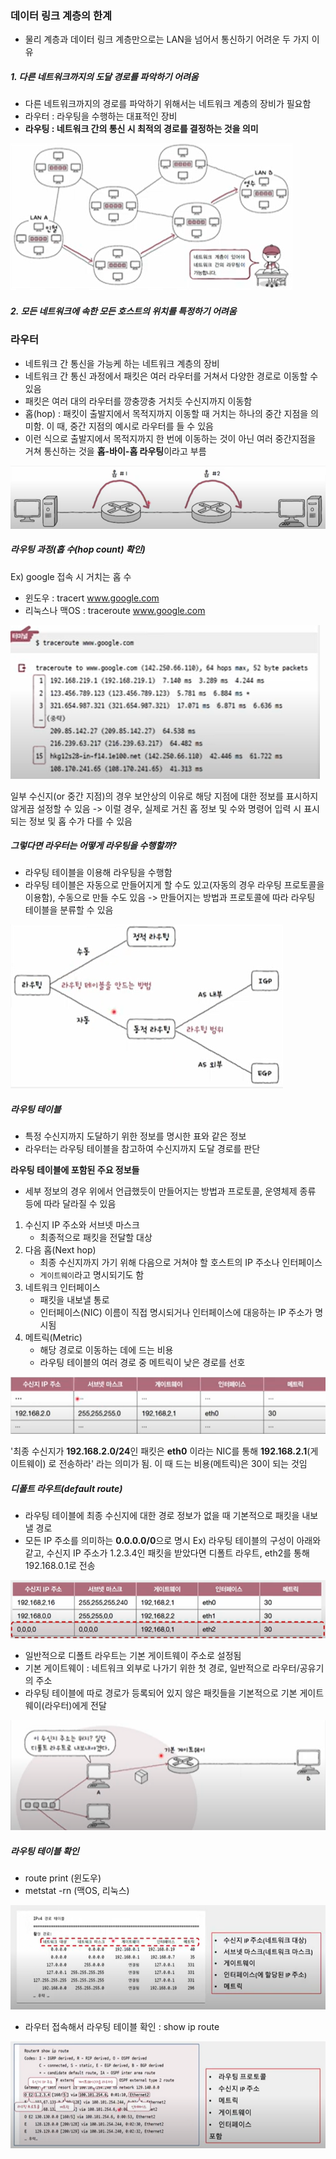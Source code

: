 ### 데이터 링크 계층의 한계
- 물리 계층과 데이터 링크 계층만으로는 LAN을 넘어서 통신하기 어려운 두 가지 이유
##### 1. 다른 네트워크까지의 도달 경로를 파악하기 어려움
- 다른 네트워크까지의 경로를 파악하기 위해서는 네트워크 계층의 장비가 필요함
- 라우터 : 라우팅을 수행하는 대표적인 장비
- **라우팅 : 네트워크 간의 통신 시 최적의 경로를 결정하는 것을 의미**

![](../../README_resources/Pasted%20image%2020251012165400.png)
##### 2. 모든 네트워크에 속한 모든 호스트의 위치를 특정하기 어려움


### 라우터
- 네트워크 간 통신을 가능케 하는 네트워크 계층의 장비
- 네트워크 간 통신 과정에서 패킷은 여러 라우터를 거쳐서 다양한 경로로 이동할 수 있음
- 패킷은 여러 대의 라우터를 깡충깡충 거치듯 수신지까지 이동함
- 홉(hop) : 패킷이 출발지에서 목적지까지 이동할 때 거치는 하나의 중간 지점을 의미함. 이 때, 중간 지점의 예시로 라우터를 들 수 있음
- 이런 식으로 출발지에서 목적지까지 한 번에 이동하는 것이 아닌 여러 중간지점을 거쳐 통신하는 것을 **홉-바이-홉 라우팅**이라고 부름

![](../../README_resources/Pasted%20image%2020251012170525.png)

##### 라우팅 과정(홉 수(hop count) 확인)
Ex) google 접속 시 거치는 홉 수
- 윈도우 : tracert www.google.com
- 리눅스나 맥OS : traceroute www.google.com

![](../../README_resources/Pasted%20image%2020251012171032.png)

일부 수신지(or 중간 지점)의 경우 보안상의 이유로 해당 지점에 대한 정보를 표시하지 않게끔 설정할 수 있음 -> 이럴 경우, 실제로 거친 홉 정보 및 수와 명령어 입력 시 표시되는 정보 및 홉 수가 다를 수 있음

##### 그렇다면 라우터는 어떻게 라우팅을 수행할까?
- 라우팅 테이블을 이용해 라우팅을 수행함
- 라우팅 테이블은 자동으로 만들어지게 할 수도 있고(자동의 경우 라우팅 프로토콜을 이용함), 수동으로 만들 수도 있음 -> 만들어지는 방법과 프로토콜에 따라 라우팅 테이블을 분류할 수 있음

![](../../README_resources/Pasted%20image%2020251012171914.png)

##### 라우팅 테이블
- 특정 수신지까지 도달하기 위한 정보를 명시한 표와 같은 정보
- 라우터는 라우팅 테이블을 참고하여 수신지까지 도달 경로를 판단

**라우팅 테이블에 포함된 주요 정보들**
- 세부 정보의 경우 위에서 언급했듯이 만들어지는 방법과 프로토콜, 운영체제 종류 등에 따라 달라질 수 있음
1. 수신지 IP 주소와 서브넷 마스크
	- 최종적으로 패킷을 전달할 대상
2. 다음 홉(Next hop)
	- 최종 수신지까지 가기 위해 다음으로 거쳐야 할 호스트의 IP 주소나 인터페이스
	- `게이트웨이`라고 명시되기도 함
3. 네트워크 인터페이스
	- 패킷을 내보낼 통로
	- 인터페이스(NIC) 이름이 직접 명시되거나 인터페이스에 대응하는 IP 주소가 명시됨
4. 메트릭(Metric)
	- 해당 경로로 이동하는 데에 드는 비용
	- 라우팅 테이블의 여러 경로 중 메트릭이 낮은 경로를 선호

![](../../README_resources/Pasted%20image%2020251012172959.png)

'최종 수신지가 **192.168.2.0/24**인 패킷은 **eth0** 이라는 NIC를 통해 **192.168.2.1**(게이트웨이) 로 전송하라' 라는 의미가 됨. 이 때 드는 비용(메트릭)은 30이 되는 것임

##### 디폴트 라우트(default route)
- 라우팅 테이블에 최종 수신지에 대한 경로 정보가 없을 때 기본적으로 패킷을 내보낼 경로
- 모든 IP 주소를 의미하는 **0.0.0.0/0**으로 명시
Ex) 라우팅 테이블의 구성이 아래와 같고, 수신지 IP 주소가 1.2.3.4인 패킷을 받았다면 디폴트 라우트, eth2를 통해 192.168.0.1로 전송

![](../../README_resources/Pasted%20image%2020251012175555.png)

- 일반적으로 디폴트 라우트는 기본 게이트웨이 주소로 설정됨
- 기본 게이트웨이 : 네트워크 외부로 나가기 위한 첫 경로, 일반적으로 라우터/공유기의 주소
- 라우팅 테이블에 따로 경로가 등록되어 있지 않은 패킷들을 기본적으로 기본 게이트웨이(라우터)에게 전달

![](../../README_resources/Pasted%20image%2020251012175957.png)

##### 라우팅 테이블 확인
- route print (윈도우)
- metstat -rn (맥OS, 리눅스)

![](../../README_resources/Pasted%20image%2020251012181152.png)

- 라우터 접속해서 라우팅 테이블 확인 : show ip route

![](../../README_resources/Pasted%20image%2020251012181511.png)